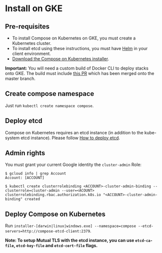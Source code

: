 # Install on GKE

## Pre-requisites
- To install Compose on Kubernetes on GKE, you must create a Kubernetes cluster.
- To install etcd using these instructions, you must have [Helm](https://helm.sh) in your client environment.
- [Download the Compose on Kubernetes installer](https://github.com/docker/compose-on-kubernetes/releases).

**Important:** You will need a custom build of Docker CLI to deploy stacks onto GKE. The build must include [this PR](https://github.com/docker/cli/pull/1583) which has been merged onto the master branch.

## Create compose namespace

Just run `kubectl create namespace compose`.

## Deploy etcd

Compose on Kubernetes requires an etcd instance (in addition to the kube-system etcd instance). Please follow [How to deploy etcd](./deploy-etcd.md).

## Admin rights

You must grant your current Google identity the `cluster-admin` Role:

```console
$ gcloud info | grep Account
Account: [ACCOUNT]

$ kubectl create clusterrolebinding <ACCOUNT>-cluster-admin-binding --clusterrole=cluster-admin --user=<ACOUNT>
clusterrolebinding.rbac.authorization.k8s.io "<ACCOUNT>-cluster-admin-binding" created
```

## Deploy Compose on Kubernetes

Run `installer-[darwin|linux|windows.exe] --namespace=compose --etcd-servers=http://compose-etcd-client:2379`.

**Note: To setup Mutual TLS with the etcd instance, you can use `etcd-ca-file`, `etcd-key-file` and `etcd-cert-file` flags.**

